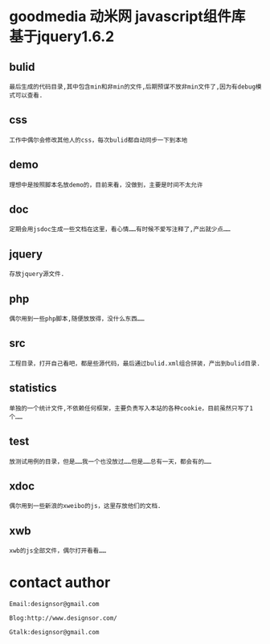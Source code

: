 ﻿goodmedia 动米网 javascript组件库 基于jquery1.6.2
==============================================================
bulid
-----
	最后生成的代码目录,其中包含min和非min的文件,后期预谋不放非min文件了,因为有debug模式可以查看.
css
---
	工作中偶尔会修改其他人的css，每次bulid都自动同步一下到本地
demo
----
	理想中是按照脚本名放demo的，目前来看，没做到，主要是时间不太允许
doc
---
	定期会用jsdoc生成一些文档在这里，看心情……有时候不爱写注释了,产出就少点……
jquery
------
	存放jquery源文件.
php
---
	偶尔用到一些php脚本,随便放放得，没什么东西……
src
---
	工程目录，打开自己看吧，都是些源代码，最后通过bulid.xml组合拼装，产出到bulid目录.
statistics
----------
	单独的一个统计文件,不依赖任何框架，主要负责写入本站的各种cookie，目前虽然只写了1个……
test
----
	放测试用例的目录，但是……我一个也没放过……但是……总有一天，都会有的……
xdoc
----
	偶尔用到一些新浪的xweibo的js，这里存放他们的文档.
xwb
---
	xwb的js全部文件，偶尔打开看看……

contact author
==============
	Email:designsor@gmail.com

	Blog:http://www.designsor.com/

	Gtalk:designsor@gmail.com
